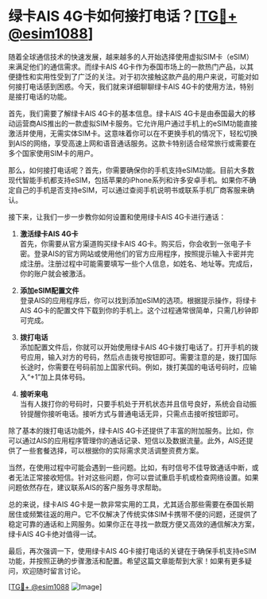 # 绿卡AIS 4G卡如何接打电话？[[TG💪+ @esim1088](https://t.me/s/esim1088)]

随着全球通信技术的快速发展，越来越多的人开始选择使用虚拟SIM卡（eSIM）来满足他们的通信需求。而绿卡AIS 4G卡作为泰国市场上的一款热门产品，以其便捷性和实用性受到了广泛的关注。对于初次接触这款产品的用户来说，可能对如何接打电话感到困惑。今天，我们就来详细聊聊绿卡AIS 4G卡的使用方法，特别是接打电话的功能。

首先，我们需要了解绿卡AIS 4G卡的基本信息。绿卡AIS 4G卡是由泰国最大的移动运营商AIS推出的一款虚拟SIM卡服务。它允许用户通过手机上的eSIM功能直接激活并使用，无需实体SIM卡。这意味着你可以在不更换手机的情况下，轻松切换到AIS的网络，享受高速上网和语音通话服务。这款卡特别适合经常旅行或需要在多个国家使用SIM卡的用户。

那么，如何接打电话呢？首先，你需要确保你的手机支持eSIM功能。目前大多数现代智能手机都支持eSIM，包括苹果的iPhone系列和许多安卓手机。如果你不确定自己的手机是否支持eSIM，可以通过查阅手机说明书或联系手机厂商客服来确认。

接下来，让我们一步一步教你如何设置和使用绿卡AIS 4G卡进行通话：

1. **激活绿卡AIS 4G卡**  
   首先，你需要从官方渠道购买绿卡AIS 4G卡。购买后，你会收到一张电子卡密。登录AIS的官方网站或使用他们的官方应用程序，按照提示输入卡密并完成注册。注册过程中可能需要填写一些个人信息，如姓名、地址等。完成后，你的账户就会被激活。

2. **添加eSIM配置文件**  
   登录AIS的应用程序后，你可以找到添加eSIM的选项。根据提示操作，将绿卡AIS 4G卡的配置文件下载到你的手机上。这个过程通常很简单，只需几秒钟即可完成。

3. **拨打电话**  
   添加配置文件后，你就可以开始使用绿卡AIS 4G卡拨打电话了。打开手机的拨号应用，输入对方的号码，然后点击拨号按钮即可。需要注意的是，拨打国际长途时，你需要在号码前加上国家代码。例如，拨打美国的电话号码时，应输入“+1”加上具体号码。

4. **接听来电**  
   当有人拨打你的号码时，只要手机处于开机状态并且信号良好，系统会自动振铃提醒你接听电话。接听方式与普通电话无异，只需点击接听按钮即可。

除了基本的拨打电话功能外，绿卡AIS 4G卡还提供了丰富的附加服务。比如，你可以通过AIS的应用程序管理你的通话记录、短信以及数据流量。此外，AIS还提供了一些套餐选择，可以根据你的实际需求灵活调整资费方案。

当然，在使用过程中可能会遇到一些问题。比如，有时信号不佳导致通话中断，或者无法正常接收短信。针对这些问题，你可以尝试重启手机或检查网络设置。如果问题依然存在，建议联系AIS的客户服务寻求帮助。

总的来说，绿卡AIS 4G卡是一款非常实用的工具，尤其适合那些需要在泰国长期居住或频繁往返的用户。它不仅解决了传统实体SIM卡携带不便的问题，还提供了稳定可靠的通话和上网服务。如果你正在寻找一款既方便又高效的通信解决方案，绿卡AIS 4G卡绝对值得一试。

最后，再次强调一下，使用绿卡AIS 4G卡接打电话的关键在于确保手机支持eSIM功能，并按照正确的步骤激活和配置。希望这篇文章能帮到大家！如果有更多疑问，欢迎随时留言讨论。

[[TG💪+ @esim1088](https://t.me/s/esim1088) ![Image](https://i.postimg.cc/4NQfJmqS/Snipaste-2025-05-13-00-14-12.png)]